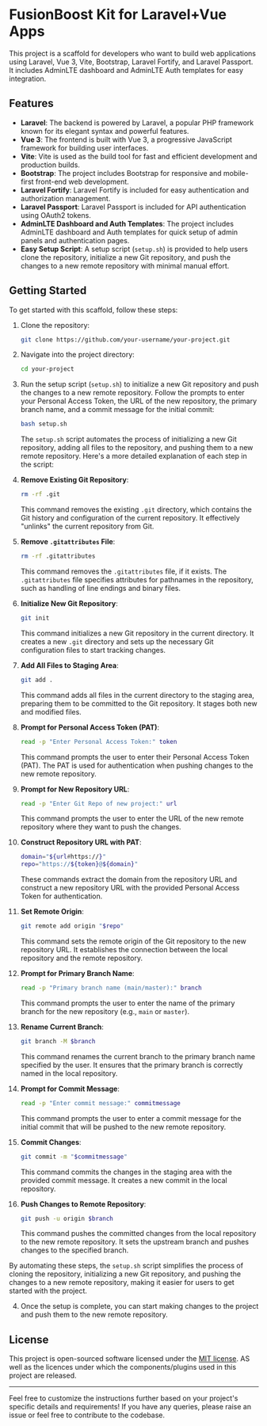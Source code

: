 # FusionBoost Kit for Laravel+Vue Apps

This project is a scaffold for developers who want to build web applications using Laravel, Vue 3, Vite, Bootstrap, Laravel Fortify, and Laravel Passport. It includes AdminLTE dashboard and AdminLTE Auth templates for easy integration.

## Features

- **Laravel**: The backend is powered by Laravel, a popular PHP framework known for its elegant syntax and powerful features.
- **Vue 3**: The frontend is built with Vue 3, a progressive JavaScript framework for building user interfaces.
- **Vite**: Vite is used as the build tool for fast and efficient development and production builds.
- **Bootstrap**: The project includes Bootstrap for responsive and mobile-first front-end web development.
- **Laravel Fortify**: Laravel Fortify is included for easy authentication and authorization management.
- **Laravel Passport**: Laravel Passport is included for API authentication using OAuth2 tokens.
- **AdminLTE Dashboard and Auth Templates**: The project includes AdminLTE dashboard and Auth templates for quick setup of admin panels and authentication pages.
- **Easy Setup Script**: A setup script (`setup.sh`) is provided to help users clone the repository, initialize a new Git repository, and push the changes to a new remote repository with minimal manual effort.

## Getting Started

To get started with this scaffold, follow these steps:

1. Clone the repository:

   ```bash
   git clone https://github.com/your-username/your-project.git
   ```

2. Navigate into the project directory:

   ```bash
   cd your-project
   ```

3. Run the setup script (`setup.sh`) to initialize a new Git repository and push the changes to a new remote repository. Follow the prompts to enter your Personal Access Token, the URL of the new repository, the primary branch name, and a commit message for the initial commit:

   ```bash
   bash setup.sh
   ```
   The `setup.sh` script automates the process of initializing a new Git repository, adding all files to the repository, and pushing them to a new remote repository. Here's a more detailed explanation of each step in the script:

1. **Remove Existing Git Repository**: 
   ```bash
   rm -rf .git
   ```
   This command removes the existing `.git` directory, which contains the Git history and configuration of the current repository. It effectively "unlinks" the current repository from Git.

2. **Remove `.gitattributes` File**: 
   ```bash
   rm -rf .gitattributes
   ```
   This command removes the `.gitattributes` file, if it exists. The `.gitattributes` file specifies attributes for pathnames in the repository, such as handling of line endings and binary files.

3. **Initialize New Git Repository**: 
   ```bash
   git init
   ```
   This command initializes a new Git repository in the current directory. It creates a new `.git` directory and sets up the necessary Git configuration files to start tracking changes.

4. **Add All Files to Staging Area**: 
   ```bash
   git add .
   ```
   This command adds all files in the current directory to the staging area, preparing them to be committed to the Git repository. It stages both new and modified files.

5. **Prompt for Personal Access Token (PAT)**:
   ```bash
   read -p "Enter Personal Access Token:" token
   ```
   This command prompts the user to enter their Personal Access Token (PAT). The PAT is used for authentication when pushing changes to the new remote repository.

6. **Prompt for New Repository URL**:
   ```bash
   read -p "Enter Git Repo of new project:" url
   ```
   This command prompts the user to enter the URL of the new remote repository where they want to push the changes.

7. **Construct Repository URL with PAT**:
   ```bash
   domain="${url#https://}"
   repo="https://${token}@${domain}"
   ```
   These commands extract the domain from the repository URL and construct a new repository URL with the provided Personal Access Token for authentication.

8. **Set Remote Origin**:
   ```bash
   git remote add origin "$repo"
   ```
   This command sets the remote origin of the Git repository to the new repository URL. It establishes the connection between the local repository and the remote repository.

9. **Prompt for Primary Branch Name**:
   ```bash
   read -p "Primary branch name (main/master):" branch
   ```
   This command prompts the user to enter the name of the primary branch for the new repository (e.g., `main` or `master`).

10. **Rename Current Branch**:
    ```bash
    git branch -M $branch
    ```
    This command renames the current branch to the primary branch name specified by the user. It ensures that the primary branch is correctly named in the local repository.

11. **Prompt for Commit Message**:
    ```bash
    read -p "Enter commit message:" commitmessage
    ```
    This command prompts the user to enter a commit message for the initial commit that will be pushed to the new remote repository.

12. **Commit Changes**:
    ```bash
    git commit -m "$commitmessage"
    ```
    This command commits the changes in the staging area with the provided commit message. It creates a new commit in the local repository.

13. **Push Changes to Remote Repository**:
    ```bash
    git push -u origin $branch
    ```
    This command pushes the committed changes from the local repository to the new remote repository. It sets the upstream branch and pushes changes to the specified branch.

By automating these steps, the `setup.sh` script simplifies the process of cloning the repository, initializing a new Git repository, and pushing the changes to a new remote repository, making it easier for users to get started with the project.

4. Once the setup is complete, you can start making changes to the project and push them to the new remote repository.



## License

This project is open-sourced software licensed under the [MIT license](LICENSE). AS well as the licences under which the components/plugins used in this project are released.

---

Feel free to customize the instructions further based on your project's specific details and requirements! If you have any queries, please raise an issue or feel free to contribute to the codebase.

